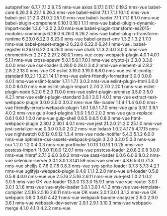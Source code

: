 autoprefixer                                      6.7.7   7.1.2     9.7.5  nms-vue 
axios                                            0.17.1  0.17.1    0.19.2  nms-vue 
babel-core                                       6.26.3  6.22.1    6.26.3  nms-vue 
babel-eslint                                      7.1.1   7.1.1    10.1.0  nms-vue 
babel-jest                                       21.2.0  21.0.2    25.1.0  nms-vue 
babel-loader                                      7.1.1   7.1.1     8.1.0  nms-vue 
babel-plugin-component                           0.10.1  0.10.1     1.1.1  nms-vue 
babel-plugin-dynamic-import-node                  1.2.0   1.2.0     2.3.0  nms-vue 
babel-plugin-transform-es2015-modules-commonjs   6.26.0  6.26.0    6.26.2  nms-vue 
babel-plugin-transform-runtime                   6.23.0  6.22.0    6.23.0  nms-vue 
babel-preset-env                                  1.3.2   1.3.2     1.7.0  nms-vue 
babel-preset-stage-2                             6.22.0  6.22.0    6.24.1  nms-vue                                                      .
babel-register                                   6.26.0  6.22.0    6.26.0  nms-vue 
chalk                                             1.1.3   2.3.0     3.0.0  nms-vue 
chromedriver                                     2.27.2  2.27.2    80.0.1  nms-vue 
copy-webpack-plugin                               4.0.1   4.0.1     5.1.1  nms-vue
cross-spawn                                       5.0.1   5.0.1     7.0.1  nms-vue
crypto-js                                         3.3.0   3.3.0     4.0.0  nms-vue
css-loader                                       0.28.0  0.28.0     3.4.2  nms-vue
element-ui                                        2.8.2   2.8.2    2.13.0  nms-vue  OK
eslint                                           3.19.0  3.19.0     6.8.0  nms-vue
eslint-config-standard                           10.2.1  10.2.1    14.1.1  nms-vue
eslint-friendly-formatter                         3.0.0   3.0.0     4.0.1  nms-vue
eslint-loader                                     1.7.1   1.7.1     3.0.3  nms-vue
eslint-plugin-html                                3.0.0   3.0.0     6.0.0  nms-vue
eslint-plugin-import                              2.7.0   2.7.0    2.20.1  nms-vue
eslint-plugin-node                                5.2.0   5.2.0    11.0.0  nms-vue
eslint-plugin-promise                             3.5.0   3.5.0     4.2.1  nms-vue
eslint-plugin-standard                            3.0.1   3.0.1     4.0.1  nms-vue
extract-text-webpack-plugin                       3.0.0   3.0.0     3.0.2  nms-vue
file-loader                                       1.1.4   1.1.4     6.0.0  nms-vue
friendly-errors-webpack-plugin                    1.6.1   1.6.1     1.7.0  nms-vue
gulp                                              3.9.1   3.9.1     4.0.2  nms-vue
gulp-load-plugins                                 1.5.0   1.5.0     2.0.2  nms-vue
gulp-replace                                      0.6.1   0.6.1     1.0.0  nms-vue
gulp-shell                                        0.6.5   0.6.5     0.8.0  nms-vue
html-webpack-plugin                              2.30.1  2.30.1     4.0.1  nms-vue
jest                                             21.2.0  21.2.0    25.1.0  nms-vue
jest-serializer-vue                               0.3.0   0.3.0     2.0.2  nms-vue
lodash                                            1.0.2  4.17.5   4.17.15  nms-vue
nightwatch                                       0.9.12  0.9.12     1.3.4  nms-vue
node-notifier                                     5.4.3   5.1.2     6.0.0  nms-vue
optimize-css-assets-webpack-plugin                3.2.0   3.2.0     5.0.3  nms-vue
ora                                               1.2.0   1.2.0     4.0.3  nms-vue
portfinder                                       1.0.13  1.0.13    1.0.25  nms-vue
postcss-import                                   11.0.0  11.0.0    12.0.1  nms-vue
postcss-loader                                    2.0.8   2.0.8     3.0.0  nms-vue
rimraf                                            2.7.1   2.6.0     3.0.2  nms-vue
sass-loader                                       6.0.6   6.0.6     8.0.2  nms-vue
selenium-server                                   3.0.1   3.0.1  3.141.59  nms-vue
semver                                            4.3.6   5.3.0     7.1.3  nms-vue
shelljs                                           0.7.6   0.7.6     0.8.3  nms-vue
svg-sprite-loader                                 3.7.3   3.7.3     4.2.1  nms-vue
uglifyjs-webpack-plugin                           0.4.6   1.1.1     2.2.0  nms-vue
url-loader                                        0.5.8   0.5.8     4.0.0  nms-vue
vue                                              2.5.16  2.5.16    2.6.11  nms-vue
vue-jest                                          1.0.2   1.0.2     3.0.5  nms-vue OK
vue-loader                                       13.3.0  13.3.0    15.9.1  nms-vue
vue-router                                        3.0.1   3.0.1     3.1.6  nms-vue
vue-style-loader                                  3.0.1   3.0.1     4.1.2  nms-vue
vue-template-compiler                            2.5.16  2.5.16    2.6.11  nms-vue OK
vuex                                              3.0.1   3.0.1     3.1.3  nms-vue OK
webpack                                           3.6.0   3.6.0    4.42.1  nms-vue
webpack-bundle-analyzer                           2.9.0   2.9.0     3.6.1  nms-vue
webpack-dev-server                                2.9.1   2.9.1    3.10.3  nms-vue
webpack-merge                                     4.1.0   4.1.0     4.2.2  nms-vue